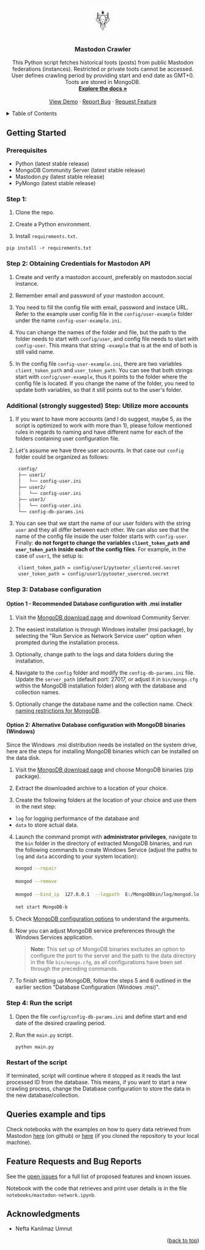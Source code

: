 <a name="readme-top"></a>

<!-- PROJECT LOGO -->
<br />
<div align="center">
  <a href="https://github.com/vraikonen/mastodon-crawler">
    <img src="img/mastodon.png" alt="Logo" width="80" height="80">
  </a>

<h3 align="center">Mastodon Crawler</h3>

  <p align="center">
    This Python script fetches historical toots (posts) from public Mastodon federations (instances). Restricted or private toots cannot be accessed. User defines crawling period by providing start and end date as GMT+0. Toots are stored in MongoDB.
    <br />
    <a href="https://github.com/vraikonen/mastodon-crawler"><strong>Explore the docs »</strong></a>
    <br />
    <br />
    <a href="https://github.com/vraikonen/mastodon-crawler">View Demo</a>
    ·
    <a href="https://github.com/vraikonen/mastodon-crawler/issues">Report Bug</a>
    ·
    <a href="https://github.com/vraikonen/mastodon-crawler/issues">Request Feature</a>
  </p>
</div>



<!-- TABLE OF CONTENTS -->
<details>
  <summary>Table of Contents</summary>
  <ol>
    <li>
      <a href="#getting-started">Getting Started</a>
      <ul>
      <li><a href="#prerequisites">Prerequisites</a></li>
      <li><a href="#obtaining-credentials-for-mastodon-api">Obtaining Credentials for Mastodon API</a></li>
      <li><a href="#database-configuration">Database configuration</a></li>
      <li><a href="#restart-of-the-script">Restart of the script</a></li>
      </ul>
    </li>
    <li><a href="#queries-example-and-tips">Query example</a></li>
    <li><a href="#Feature Requests and Bug Reports">Feature Requests and Bug Reports</a></li>
    <li><a href="#acknowledgments">Acknowledgments</a></li>
  </ol>
</details>

<!-- GETTING STARTED -->
## Getting Started

### Prerequisites
* Python (latest stable release)
* MongoDB Community Server (latest stable release)
* Mastodon.py (latest stable release)
* PyMongo (latest stable release)

### Step 1: 

1. Clone the repo.

2. Create a Python environment.

3. Install `requirements.txt`.
```
pip install -r requirements.txt
```

### Step 2: Obtaining Credentials for Mastodon API


1. Create and verify a mastodon account, preferably on mastodon.social instance.

2. Remember email and password of your mastodon account.

3. You need to fill the config file with email, password and instace URL. Refer to the example user config file in the `config/user-example` folder under the name `config-user-example.ini`. 

4. You can change the names of the folder and file, but the path to the folder needs to start with `config/user`, and config file needs to start with `config-user`. This means that string `-example` that is at the end of both is still valid name.

5. In the config file `config-user-example.ini`, there are two variables `client_token_path` and `user_token_path`. You can see that both strings start with `config/user-example`, thus it points to the folder where the config file is located. If you change the name of the folder, you need to update both variables, so that it still points out to the user's folder.

### Additional (strongly suggested) Step: Utilize more accounts

1. If you want to have more accounts (and I do suggest, maybe 5, as the script is optimized to work with more than 1), please follow mentioned rules in regards to naming and have different name for each of the folders containing user configuration file.

2. Let's assume we have three user accounts. In that case our `config` folder could be organized as follows:

        
        config/
        ├── user1/
        │   └── config-user.ini
        ├── user2/
        │   └── config-user.ini
        ├── user3/
        │   └── config-user.ini
        └── config-db-params.ini
        
3. You can see that we start the name of our user folders with the string `user` and they all differ between each other. We can also see that the name of the config file inside the user folder starts with `config-user`. Finally: **do not forget to change the variables `client_token_path` and `user_token_path` inside each of the config files**. For example, in the case of `user1`, the setup is: 

        client_token_path = config/user1/pytooter_clientcred.secret
        user_token_path = config/user1/pytooter_usercred.secret

### Step 3: Database configuration

#### Option 1 - Recommended Database configuration with .msi installer
1. Visit the [MongoDB download page](https://www.mongodb.com/try/download/community) and download Community Server. 

2. The easiest installation is through Windows installer (msi package), by selecting the "Run Service as Network Service user" option when prompted during the installation process.

3. Optionally, change path to the logs and data folders during the installation.

4. Navigate to the `config` folder and modify the `config-db-params.ini` file. Update the `server_path` (default port: 27017, or adjust it in `bin/mongo.cfg` within the MongoDB installation folder) along with the database and collection names.

5. Optionally change the database name and the collection name. Check [naming restrictions for MongoDB](https://www.mongodb.com/docs/manual/reference/limits/?_ga=2.67582801.1990405345.1706732504-2064098827.1705526269#naming-restrictions).

#### Option 2: Alternative Database configuration with MongoDB binaries (Windows)
Since the Windows .msi distribution needs be installed on the system drive, here are the steps for installing MongoDB binaries which can be installed on the data disk.

1. Visit the [MongoDB download page](https://www.mongodb.com/try/download/community) and choose MongoDB binaries (zip package).

2. Extract the downloaded archive to a location of your choice.

3. Create the following folders at the location of your choice and use them in the next step: 
  - `log` for logging performance of the database and 
  - `data` to store actual data.

4. Launch the command prompt with **administrator privileges**, navigate to the `bin` folder in the directory of extracted MongoDB binaries, and run the following commands to create Windows Service (adjust the paths to `log` and `data` according to your system location):
    ```bash
    mongod --repair 

    mongod --remove 

    mongod --bind_ip  127.0.0.1  --logpath  E:/MongoDBbin/log/mongod.log  --logappend  --dbpath  E:/MongoDBbin/data/db  --port 27017 --serviceName "MongoDB-bin" --serviceDisplayName "MongoDB-bin" --install

    net start MongoDB-b
    ```

5. Check [MongoDB configuration options](https://www.mongodb.com/docs/manual/reference/configuration-options/) to understand the arguments. 

6. Now you can adjust MongoDB service preferences through the Windows Services application.

    > **Note:** This set up of MongoDB binaries excludes an option to configure the port to the server and the path to the data directory in the file `bin/mongo.cfg`, as all configurations have been set through the preceding commands.

7. To finish setting up MongoDB, follow the steps 5 and 6 outlined in the earlier section "Database Configuration (Windows .msi)". 

### Step 4: Run the script 

1. Open the file `config/config-db-params.ini` and define start and end date of the desired crawling period. 

4. Run the `main.py` script.
    ```
    python main.py
    ```

### Restart of the script
If terminated, script will continue where it stopped as it reads the last processed ID from the database. This means, if you want to start a new crawling process, change the Database configuration to store the data in the new database/collection. 

<!-- Queries example and tips -->
## Queries example and tips
Check notebooks with the examples on how to query data retrieved from Mastodon <a href="https://github.com/vraikonen/mastodon-crawler/notebooks">here</a> (on github) or [here](./notebooks) (if you cloned the repository to your local machine).


<!-- Suggestions and Issues -->
## Feature Requests and Bug Reports

See the [open issues](https://github.com/vraikonen/mastodon-crawler/issues) for a full list of proposed features and known issues.

Notebook with the code that retrieves and print user details is in the file `notebooks/mastodon-network.ipynb`.

<!-- ACKNOWLEDGMENTS -->
## Acknowledgments

* []() Nefta Kanilmaz Umnut

<p align="right">(<a href="#readme-top">back to top</a>)</p>
